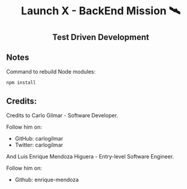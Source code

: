 <h1 align="center"> Launch X - BackEnd Mission 🛰️ </h1>

<h2 align="center">
    Test Driven Development
</h2>

## Notes

Command to rebuild Node modules:

```
npm install
```

## Credits:

Credits to Carlo Gilmar - Software Developer.

Follow him on:

- GitHub: carlogilmar
- Twitter: carlogilmar

And Luis Enrique Mendoza Higuera - Entry-level Software Engineer.

Follow him on:

- Github: enrique-mendoza